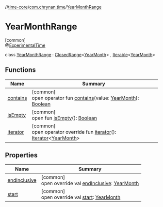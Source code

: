 //[time-core](../../../index.md)/[com.chrynan.time](../index.md)/[YearMonthRange](index.md)

# YearMonthRange

[common]\
@[ExperimentalTime](https://kotlinlang.org/api/latest/jvm/stdlib/kotlin.time/-experimental-time/index.html)

class [YearMonthRange](index.md) : [ClosedRange](https://kotlinlang.org/api/latest/jvm/stdlib/kotlin.ranges/-closed-range/index.html)&lt;[YearMonth](../-year-month/index.md)&gt; , [Iterable](https://kotlinlang.org/api/latest/jvm/stdlib/kotlin.collections/-iterable/index.html)&lt;[YearMonth](../-year-month/index.md)&gt;

## Functions

| Name | Summary |
|---|---|
| [contains](index.md#-414107674%2FFunctions%2F-2124218425) | [common]<br>open operator fun [contains](index.md#-414107674%2FFunctions%2F-2124218425)(value: [YearMonth](../-year-month/index.md)): [Boolean](https://kotlinlang.org/api/latest/jvm/stdlib/kotlin/-boolean/index.html) |
| [isEmpty](index.md#1458256964%2FFunctions%2F-2124218425) | [common]<br>open fun [isEmpty](index.md#1458256964%2FFunctions%2F-2124218425)(): [Boolean](https://kotlinlang.org/api/latest/jvm/stdlib/kotlin/-boolean/index.html) |
| [iterator](iterator.md) | [common]<br>open operator override fun [iterator](iterator.md)(): [Iterator](https://kotlinlang.org/api/latest/jvm/stdlib/kotlin.collections/-iterator/index.html)&lt;[YearMonth](../-year-month/index.md)&gt; |

## Properties

| Name | Summary |
|---|---|
| [endInclusive](end-inclusive.md) | [common]<br>open override val [endInclusive](end-inclusive.md): [YearMonth](../-year-month/index.md) |
| [start](start.md) | [common]<br>open override val [start](start.md): [YearMonth](../-year-month/index.md) |
